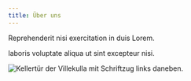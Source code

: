 ```yaml
---
title: Über uns
---
```

Reprehenderit nisi exercitation in duis Lorem.

laboris voluptate aliqua ut sint excepteur nisi.

![Kellertür der Villekulla mit Schriftzug links daneben.](/img/villekulla.jpg "Say my name!")